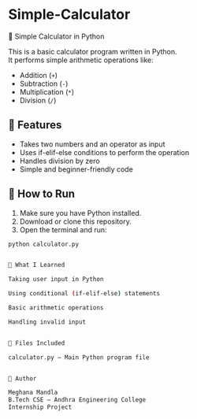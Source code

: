 # Simple-Calculator
🧮 Simple Calculator in Python

This is a basic calculator program written in Python.  
It performs simple arithmetic operations like:

- Addition (`+`)
- Subtraction (`-`)
- Multiplication (`*`)
- Division (`/`)

## 📌 Features

- Takes two numbers and an operator as input
- Uses if-elif-else conditions to perform the operation
- Handles division by zero
- Simple and beginner-friendly code

## 🚀 How to Run

1. Make sure you have Python installed.
2. Download or clone this repository.
3. Open the terminal and run:

```bash
python calculator.py


🧠 What I Learned

Taking user input in Python

Using conditional (if-elif-else) statements

Basic arithmetic operations

Handling invalid input


📁 Files Included

calculator.py – Main Python program file


📝 Author

Meghana Mandla
B.Tech CSE – Andhra Engineering College
Internship Project
